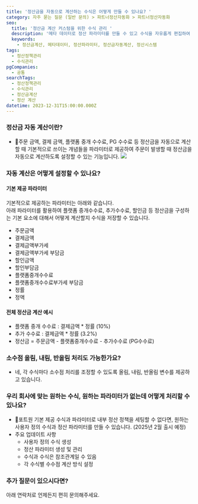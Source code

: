 ```yaml
---
title: '정산금을 자동으로 계산하는 수식은 어떻게 만들 수 있나요? '
category: 자주 묻는 질문 (일반 문의) > 파트너정산자동화 > 파트너정산자동화
seo:
  title: '정산금 계산 커스텀을 위한 수식 관리 '
  description: '메타 데이터로 정산 파라미터를 만들 수 있고 수식을 자유롭게 편집하여 정산금 계산을 자동화할 수 있습니다. '
  keywords:
    - 정산금계산, 메타데이터, 정산파라미터, 정산금자동계산, 정산시스템
tags:
  - 정산정책관리
  - 수식관리
pgCompanies:
  - 공통
searchTags:
  - 정산정책관리
  - 수식관리
  - 정산금계산
  - 정산 계산
datetime: 2023-12-31T15:00:00.000Z
---
```


<Callout content="포트원이 제공하는 기본 파라미터를 활용하여 정산금 자동 계산식을 만들 수 있습니다. 
우리 회사에서만 쓰는 정산 정책이 있어도, 원하는 파라미터를 만들어서 엑셀처럼 수식을 만들 수 있습니다." title="" />

### 정산금 자동 계산이란?

- 주문 금액, 결제 금액, 플랫폼 중개 수수료, PG 수수료 등 정산금을 자동으로 계산할 때 기본적으로 쓰이는 개념들을 파라미터로 제공하여 주문이 발생할 때 정산금을 자동으로 계산하도록 설정할 수 있는 기능입니다. ![](/uploads/파트너정산자동화/수식관리\(계산v2\).png)

### 자동 계산은 어떻게 설정할 수 있나요?

#### 기본 제공 파라미터

기본적으로 제공하는 파라미터는 아래와 같습니다.\
아래 파라미터를 활용하여 플랫폼 중개수수료, 추가수수료, 할인금 등 정산금을 구성하는 기본 요소에 대해서 어떻게 계산할지 수식을 저장할 수 있습니다.

- 주문금액
- 결제금액
- 결제금액부가세
- 결제금액부가세 부담금
- 할인금액 
- 할인부담금 
- 플랫폼중개수수료
- 플랫폼중개수수료부가세 부담금
- 정률
- 정액

#### 전체 정산금 계산 예시

- 플랫폼 중개 수수료 : 결제금액 \* 정률 (10%)
- 추가 수수료 : 결제금액 \* 정률 (3.2%)
- 정산금 = 주문금액 - 플랫폼중개수수료 - 추가수수료 (PG수수료)

### 소수점 올림, 내림, 반올림 처리도 가능한가요?

- 네, 각 수식마다 소수점 처리를 조정할 수 있도록 올림, 내림, 반올림 변수를 제공하고 있습니다.

### 우리 회사에 맞는 원하는 수식, 원하는 파라미터가 없는데 어떻게 처리할 수 있나요?

- 포트원 기본 제공 수식과 파라미터로 내부 정산 정책을 세팅할 수 없다면, 원하는 사용자 정의 수식과 정산 파라미터를 만들 수 있습니다. (2025년 2월 출시 예정)
- 주요 업데이트 사항
  - 사용자 정의 수식 생성
  - 정산 파라미터 생성 및 관리
  - 수식과 수식은 참조관계일 수 있음
  - 각 수식별 수수점 계산 방식 설정

### 추가 질문이 있으시다면?

아래 연락처로 언제든지 편히 문의해주세요.

<Callout content="기술 문의 지원 이메일
b2b.support@portone.io" />

###
